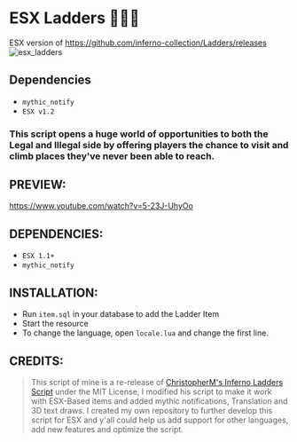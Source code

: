 # __ESX Ladders__ 🚒👨‍🚒
ESX version of https://github.com/inferno-collection/Ladders/releases
![esx_ladders](https://forum.cfx.re/uploads/default/original/4X/c/1/b/c1b31d2efae7f6cf39807eca4708f8ec8537c9fe.jpeg)

## Dependencies
* `mythic_notify`
* `ESX v1.2`

### This script opens a huge world of opportunities to both the Legal and Illegal side by offering players the chance to visit and climb places they've never been able to reach.

## PREVIEW:
https://www.youtube.com/watch?v=5-23J-UhyOo

## DEPENDENCIES:
* `ESX 1.1+`
* `mythic_notify`

## INSTALLATION:
* Run `item.sql` in your database to add the Ladder Item
* Start the resource
* To change the language, open `locale.lua` and change the first line.


## CREDITS:
> This script of mine is a re-release of [ChristopherM's Inferno Ladders Script](https://forum.cfx.re/t/release-ladders/1439521) under the MIT License, I modified his script to make it work with ESX-Based items and added mythic notifications, Translation and 3D text draws.
I created my own repository to further develop this script for ESX and y'all could help us add support for other languages, add new features and optimize the script.
